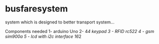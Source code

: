 # busfaresystem
system which is designed to better transport system...


Components needed
1- arduino Uno
2- 4*4  keypad
3 - RFID rc522 
4 - gsm sim900a
5 - lcd with i2c interface 16*2
